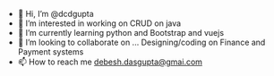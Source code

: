 - 👋 Hi, I’m @dcdgupta
- 👀 I’m interested in working on CRUD on java
- 🌱 I’m currently learning python and Bootstrap and vuejs
- 💞️ I’m looking to collaborate on ... Designing/coding on Finance and Payment systems
- 📫 How to reach me debesh.dasgupta@gmai.com

<!---
dcdgupta/dcdgupta is a ✨ special ✨ repository because its `README.md` (this file) appears on your GitHub profile.
You can click the Preview link to take a look at your changes.
--->

